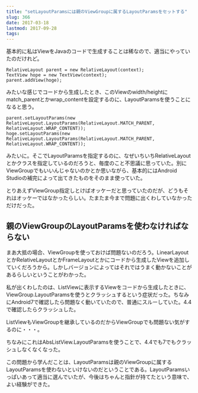 ```yaml
---
title: "setLayoutParamsには親のViewGroupに属するLayoutParamsをセットする"
slug: 366
date: 2017-03-18
lastmod: 2017-09-28
tags: 
---
```


基本的に私はViewをJavaのコードで生成することは稀なので、適当にやっていたのだけれど。


```
RelativeLayout parent = new RelativeLayout(context);
TextView hope = new TextView(context);
parent.addView(hoge);
```

みたいな感じでコードから生成したとき、このViewのwidth/heightにmatch_parentとかwrap_contentを設定するのに、LayoutParamsを使うことになると思う。


```
parent.setLayoutParams(new RelativeLayout.LayoutParams(RelativeLayout.MATCH_PARENT, RelativeLayout.WRAP_CONTENT));
hoge.setLayoutParams(new RelativeLayout.LayoutParams(RelativeLayout.MATCH_PARENT, RelativeLayout.WRAP_CONTENT));
```

みたいに。そこでLayoutParamsを指定するのに、なぜいちいちRelativeLayoutとかクラスを指定しているのだろうと、毎度のこと不思議に思っていた。別にViewGroupでもいいんじゃないのかとか思いながら、基本的にはAndroid Studioの補完によって出てきたものをそのまま使っていた。

とりあえずViewGroup指定しとけばオッケーだと思っていたのだが、どうもそれはオッケーではなかったらしい。たまたま今まで問題に出くわしていなかっただけだった。


## 親のViewGroupのLayoutParamsを使わなければならない


まあ大抵の場合、ViewGroupを使っておけば問題ないのだろう。LinearLayoutとかRelativeLayoutとかFrameLayoutとかにコードから生成したViewを追加していくだろうから。しかしバージョンによってはそれではうまく動かないことがあるらしいということがわかった。

私が出くわしたのは、ListViewに表示するViewをコードから生成したときに、ViewGroup.LayoutParamsを使うとクラッシュするという症状だった。ちなみにAndroid7で確認したら問題なく動いていたので、普通にスルーしていた。4.4で確認したらクラッシュした。

ListViewもViewGroupを継承しているのだからViewGroupでも問題ない気がするのに・・・。

ちなみにこれはAbsListView.LayoutParamsを使うことで、4.4でも7でもクラッシュしなくなくなった。

この問題から学んだことは、LayoutParamsは親のViewGroupに属するLayoutParamsを使わないといけないのだということである。LayoutParamsいっぱいあって適当に選んでいたが、今後はちゃんと指針が持てたという意味で、よい経験ができた。


  